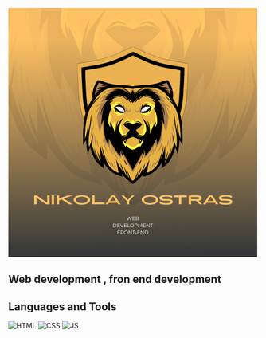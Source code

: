 ![Header](https://github.com/NikolayOstras/NikolayOstras/blob/main/assets/logo.png)
## Web development , fron end development

## Languages and Tools
![HTML](https://img.shields.io/badge/HTML5-#FFC300)
![CSS](https://img.shields.io/badge/CSS3-#FFC300)
![JS](https://img.shields.io/badge/JavaScript(ES6)-#FFC300)
